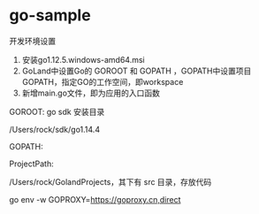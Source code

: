 # go-sample

开发环境设置

1. 安装go1.12.5.windows-amd64.msi
2. GoLand中设置Go的 GOROOT 和 GOPATH ，GOPATH中设置项目GOPATH，指定GO的工作空间，即workspace
3. 新增main.go文件，即为应用的入口函数

GOROOT: go sdk 安装目录

/Users/rock/sdk/go1.14.4

GOPATH: 

ProjectPath:

/Users/rock/GolandProjects，其下有 src 目录，存放代码

go env -w GOPROXY=https://goproxy.cn,direct

